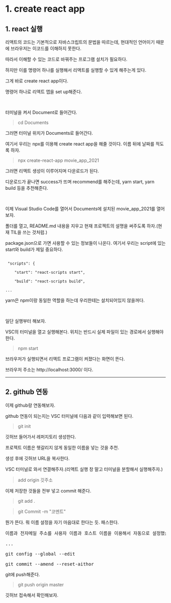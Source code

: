 
# 1. create react app

## 1. react 실행

리액트의 코드는 기본적으로 자바스크립트의 문법을 따르는데, 현대적인 언어이기 때문에 브라우저는 이코드를 이해하지 못한다. 

따라서 이해할 수 있는 코드로 바꿔주는 프로그램 설치가 필요하다. 

하지만 이를 명령어 하나를 실행해서 리액트를 실행할 수 있게 해주는게 있다.

그게 바로  create react app이다.

명령어 하나로 리액트 앱을 set up해준다.

<br>

터미널을 켜서 Document로 들어간다.

> cd Documents

그러면 터미널 위치가 Documents로 들어간다.

여기서 우리는 npx를 이용해 create react app을 해줄 것이다. 이름 뒤에 날짜를 적도록 하자.

> npx create-react-app movie_app_2021

그러면 리액트 생성이 이루어지며 다운로드가 된다.

디운로드가 끝나면 success가 뜨며 recommend를 해주는데, yarn start, yarn build 등을 추천해준다.

<br>

이제 Visual Studio Code를 열어서 Documents에 설치된 movie_app_2021를 열어보자.

폴더를 열고, README.md 내용을 지우고 현재 프로젝트의 설명을 써주도록 하자.(현재 TIL을 쓰는 것처럼.)

package.json으로 가면 사용할 수 있는 정보들이 나온다. 여기서 우리는 script에 있는 start와 build가 제일 중요하다.

<code>
 "scripts": {<br>
    "start": "react-scripts start",<br>
    "build": "react-scripts build",<br>
...
</code>

yarn은 npm이랑 동일한 역할을 하는데 우리한테는 설치되어있지 않을꺼다.

<br>

일단 실행부터 해보자.

VSC의 터미널을 열고 실행해본다. 위치는 반드시 실제 파일이 있는 경로에서 실행해야 한다.

> npm start

브라우저가 실행되면서 리액트 프로그램이 켜졌다는 화면이 뜬다.

브라우저 주소는 http://localhost:3000/ 이다.

-----------------

## 2. github 연동
이제 github랑 연동해보자.

github 연동이 되는지는 VSC 터미널에 다음과 같이 입력해보면 된다.

> git init
 

깃허브 들어가서 레퍼지토리 생성한다.

프로젝트 이름은 헷갈리지 않게 동일한 이름을 넣는 것을 추천.

생성 후에 깃허브 URL을 복사한다.

VSC 터미널로 와서 연결해주자.(리액트 실행 창 말고 터미널을 분할해서 실행해주자.)

> add origin 깃주소

 이제 저장한 것들을 전부 넣고 commit 해준다.

 > git add .
 
 > git Commit -m "코멘트"


뭔가 뜬다. 뭐 이름 설정을 자기 마음대로 한다는 듯. 패스한다.
<pre>
이름과 전자메일 주소를 사용자 이름과 호스트 이름을 이용해서 자동으로 설정했습니다. 이 정보가 맞는지 확인하십시오. 

...

git config --global --edit

git commit --amend --reset-aithor
</pre>

git에 push해준다.
 > git push origin master


깃허브 접속해서 확인해보자.


<!-- 2021.09.12-->